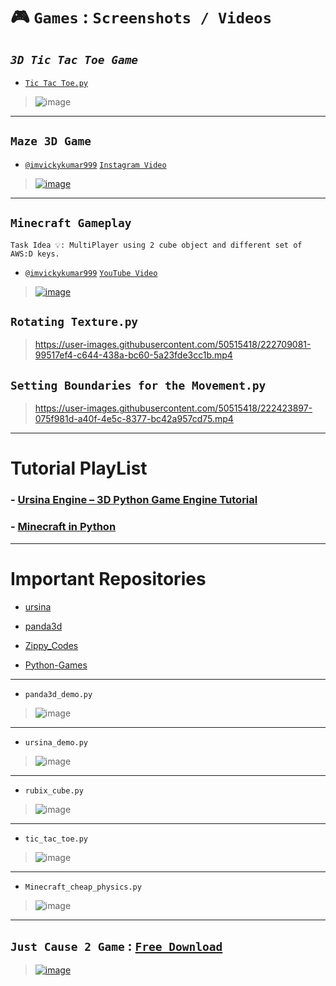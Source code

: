 
# 🎮 `Games` : `Screenshots / Videos` 

## *`3D Tic Tac Toe Game`*
- [`Tic Tac Toe.py`](https://github.com/imvickykumar999/Ursina-Engine-Panda3D-Games/blob/df02f5ffb4f598edc4531f8877d625cba32dbf36/Tutorials%20Playlist/Implementing%20IDEAS/Tic%20Tac%20Toe%20Minecraft/Tic%20Tac%20Toe.py#L54)

> ![image](https://user-images.githubusercontent.com/50515418/225080970-2a171797-40ef-4516-b9db-b7b822077e4f.png)

-------------------

## `Maze 3D Game`
- [`@imvickykumar999`](https://www.instagram.com/imvickykumar999/) [`Instagram Video`](https://www.instagram.com/p/CppUoLUO_OU/)

> [![image](https://user-images.githubusercontent.com/50515418/224481936-530afe3f-cb02-42d5-af2a-333ab93c36ce.png)](https://youtu.be/bAvgxIyTGRc)

---------------------

## `Minecraft Gameplay` 
    Task Idea 💡: MultiPlayer using 2 cube object and different set of AWS:D keys.
    
- [`@imvickykumar999`](https://www.youtube.com/@imvickykumar999) [`YouTube Video`](https://www.youtube.com/watch?v=kZTDaR8o6uo)

> [![image](https://user-images.githubusercontent.com/50515418/224462502-20f2bc7e-b0d1-4af3-bd8c-b433e88d14b6.png)](https://www.youtube.com/watch?v=kZTDaR8o6uo)

## `Rotating Texture.py`

> https://user-images.githubusercontent.com/50515418/222709081-99517ef4-c644-438a-bc60-5a23fde3cc1b.mp4

## `Setting Boundaries for the Movement.py`

> https://user-images.githubusercontent.com/50515418/222423897-075f981d-a40f-4e5c-8377-bc42a957cd75.mp4

----------------------------

# Tutorial PlayList

### - [Ursina Engine – 3D Python Game Engine Tutorial](https://www.youtube.com/watch?v=w2gu9Ah95l0&list=PLgQYnHnDxgtg-I3m01mGc5wfJwqpT9S3i&index=1)

### - [Minecraft in Python](https://www.youtube.com/watch?v=vX4l-qozib8&list=PLmP1LNMzp97pQe1FiGpdOLKeWYfTMZM7n&index=1)

---------------------------------

# Important Repositories 

- [ursina](https://github.com/imvickykumar999/ursina/tree/master/samples)

- [panda3d](https://github.com/imvickykumar999/panda3d/tree/master/samples)

- [Zippy_Codes](https://github.com/imvickykumar999/Zippy_Codes)

- [Python-Games](https://github.com/imvickykumar999/Python-Games)

------------------------

- `panda3d_demo.py`

> ![image](https://user-images.githubusercontent.com/50515418/221864328-138d2036-29f2-4253-835a-09798fd31705.png)

--------------------

- `ursina_demo.py`

> ![image](https://user-images.githubusercontent.com/50515418/221864823-e8afa781-5c2c-4cd0-be10-c0a27a2bb7a4.png)

---------------------

- `rubix_cube.py`

> ![image](https://user-images.githubusercontent.com/50515418/221870549-eb6095b4-198f-45cc-a3a6-fe17894c99f2.png)

----------------

- `tic_tac_toe.py`

> ![image](https://user-images.githubusercontent.com/50515418/221874169-beaec106-aeed-407e-9e71-3da78f497f17.png)

---------------------

- `Minecraft_cheap_physics.py`

> ![image](https://user-images.githubusercontent.com/50515418/221924592-38de7ab9-83e5-4321-8672-49bbf8bdeba8.png)

-----------------------------

## `Just Cause 2 Game` : [`Free Download`](https://drive.google.com/drive/u/1/folders/1Wf_P-342R4OMO7sIQV2AHJET3h4eZe4W)

> [![image](https://user-images.githubusercontent.com/50515418/222048156-a8f4e377-e2c6-46e2-8fa5-e9654049f3ca.png)](https://youtu.be/eOtUhJXLH2Q?t=1598)


